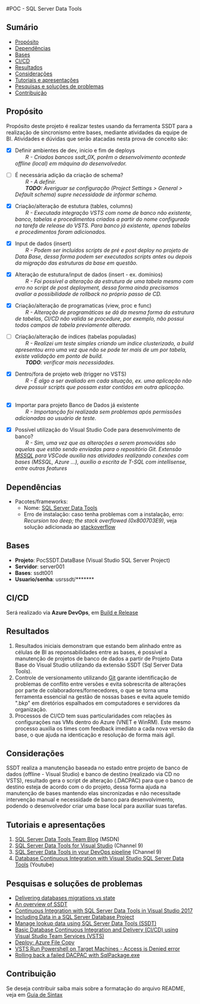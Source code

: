 #POC - SQL Server Data Tools

## Sumário
* [Propósito](#proposito)
* [Dependências](#denpendencias)
* [Bases](#bases)
* [CI/CD](#ci/cd)
* [Resultados](#resultados)
* [Considerações](#consideracoes)
* [Tutoriais e apresentações](#tutoriais-e-apresentacoes)
* [Pesquisas e soluções de problemas](#pesquisas-e-solucoes-de-problemas)
* [Contribuição](#contribuicao)

## Propósito
Propósito deste projeto é realizar testes usando da ferramenta SSDT para a realização de sincronismo entre bases, mediante atividades da equipe de BI. Atividades e dúvidas que serão atacadas nesta prova de conceito são:
- [x] Definir ambientes de dev, inicio e fim de deploys<br />&nbsp;&nbsp;&nbsp;&nbsp;&nbsp;&nbsp;
_R - Criados bancos ssdt_0X, porêm o desenvolvimento acontede offline (local) em máquina do desenvolvedor._

- [ ] É necessária adição da criação de schema?<br />&nbsp;&nbsp;&nbsp;&nbsp;&nbsp;&nbsp;
_R - A definir._<br />&nbsp;&nbsp;&nbsp;&nbsp;&nbsp;&nbsp;
_**TODO:** Averiguar se configuração (Project Settings > General > Default schema) supre necessidade de informar schema._

- [x] Criação/alteração de estutura (tables, columns)<br />&nbsp;&nbsp;&nbsp;&nbsp;&nbsp;&nbsp;
_R - Executada integração VSTS com nome de banco não existente, banco, tabelas e procedimentos criados a partir do nome configurado na tarefa de release do VSTS. Para banco já existente, apenas tabelas e procedimentos foram adicionados._

- [x] Input de dados (insert)<br />&nbsp;&nbsp;&nbsp;&nbsp;&nbsp;&nbsp;
_R - Podem ser incluídos scripts de pré e post deploy no projeto de Data Base, dessa forma podem ser executados scripts antes ou depois da migração das estruturas da base em questão._

- [X] Alteração de estutura/input de dados (insert - ex. domínios)<br />&nbsp;&nbsp;&nbsp;&nbsp;&nbsp;&nbsp;
_R - Foi possível a alteração da estrutura de uma tabela mesmo com erro no script de post deployment, dessa forma ainda precisamos avaliar a possibilidade de rollback no próprio passo de CD._

- [X] Criação/alteração de programaticas (view, proc e func)<br />&nbsp;&nbsp;&nbsp;&nbsp;&nbsp;&nbsp;
_R - Alteração de programáticas se dá da mesma forma da estrutura de tabelas, CI/CD não valida se procedure, por exemplo, não possui todos campos de tabela previamente alterada._

- [ ] Criação/alteração de índices (tabelas populadas)<br />&nbsp;&nbsp;&nbsp;&nbsp;&nbsp;&nbsp;
_R - Realizei um teste simples criando um indice clusterizado, a build apresentou erro uma vez que não se pode ter mais de um por tabela, existe validação em ponto de build._<br />&nbsp;&nbsp;&nbsp;&nbsp;&nbsp;&nbsp;
_**TODO**: verificar mais necessidades._

- [X] Dentro/fora de projeto web (trigger no VSTS)<br />&nbsp;&nbsp;&nbsp;&nbsp;&nbsp;&nbsp;
_R - É algo a ser avaliado em cada situação, ex. uma aplicação não deve possuir scripts que possam estar contidos em outra aplicação._<br />&nbsp;&nbsp;&nbsp;&nbsp;&nbsp;&nbsp;

- [X] Importar para projeto Banco de Dados já existente<br />&nbsp;&nbsp;&nbsp;&nbsp;&nbsp;&nbsp;
_R - Importanção foi realizada sem problemas após permissões adicionadas ao usuário de teste._

- [X] Possível utilização do Visual Studio Code para desenvolvimento de banco?<br />&nbsp;&nbsp;&nbsp;&nbsp;&nbsp;&nbsp;
_R - Sim, uma vez que as alterações a serem promovidas são aquelas que estão sendo enviadas para o repositório Git. Extensão [MSSQL](https://marketplace.visualstudio.com/items?itemName=ms-mssql.mssql) para VSCode auxilia nas atividades realizando conexões com bases (MSSQL, Azure ...), auxílio a escrita de T-SQL com intellisense, entre outras features_

## Dependências
* Pacotes/frameworks: 
  + Nome: [SQL Server Data Tools](https://docs.microsoft.com/en-us/sql/ssdt/download-sql-server-data-tools-ssdt?view=sql-server-2017)
  + Erro de instalação: caso tenha problemas com a instalação, erro: _Recursion too deep; the stack overflowed (0x800703E9)_, veja solução adicionada ao [stackoverflow](https://stackoverflow.com/questions/46421619/ssdt-installation-issue-failed-to-execute-exe-package)

## Bases
* **Projeto**: PocSSDT.DataBase (Visual Studio SQL Server Project)
* **Servidor**: server001
* **Bases**: ssdt001
* **Usuario/senha**: usrssdt/*******

## CI/CD
Será realizado via **Azure DevOps**, em [Build e Release](https://companhia.azure.dev/projeto/_build)

## Resultados
1. Resultados iniciais demonstram que estando bem alinhado entre as células de BI as reponsabilidades entre as bases, é possível a manutenção de projetos de banco de dados a partir de Projeto Data Base do Visual Studio utilizando da extensão SSDT (Sql Server Data Tools).
2. Controle de versionamento utilizando [Git](https://git-scm.com/) garante identificação de problemas de conflito entre versões e evita sobrescrita de alterações por parte de colaboradores/fornecedores, o que se torna uma ferramenta essencial na gestão de nossas bases e evita aquele temido ".bkp" em diretórios espalhados em computadores e servidores da organização.
3. Processos de CI/CD tem suas particularidades com relações às configurações nas VMs dentro do Azure (VNET e WinRM). Este mesmo processo auxilia os times com feedback imediato a cada nova versão da base, o que ajuda na identicação e resolução de forma mais ágil.<br />

## Considerações
SSDT realiza a manutenção baseada no estado entre projeto de banco de dados (offline - Visual Studio) e banco de destino (realizado via CD no VSTS), resultado gera o script de alteração (.DACPAC) para que o banco de destino esteja de acordo com o do projeto, dessa forma ajuda na manutenção de bases mantendo elas sincronizadas e não necessitade intervenção manual e necessidade de banco para desenvolvimento, podendo o desenvolvedor criar uma base local para auxiliar suas tarefas.

## Tutoriais e apresentações
1. [SQL Server Data Tools Team Blog](https://blogs.msdn.microsoft.com/ssdt/2016/04/06/sqldb-cicd-intro/) (MSDN)
2. [SQL Server Data Tools for Visual Studio](https://channel9.msdn.com/Shows/Visual-Studio-Toolbox/SQL-Server-Data-Tools-for-Visual-Studio) (Channel 9)
3. [SQL Server Data Tools in your DevOps pipeline](https://channel9.msdn.com/Shows/Visual-Studio-Toolbox/SQL-Server-Data-Tools-in-your-DevOps-pipeline) (Channel 9)
4. [Database Continuous Integration with Visual Studio SQL Server Data Tools](https://www.youtube.com/watch?v=K1BJ43GAPQk) (Youtube)

## Pesquisas e soluções de problemas
* [Delivering databases migrations vs state](http://webcache.googleusercontent.com/search?q=cache:05vPuwwtU80J:workingwithdevs.com/delivering-databases-migrations-vs-state/+&cd=4&hl=en&ct=clnk&gl=br)
* [An overview of SSDT](https://blogs.msdn.microsoft.com/premier_developer/2017/07/01/an-overview-of-ssdt/)
* [Continuous Integration with SQL Server Data Tools in Visual Studio 2017](https://www.sqlshack.com/continuous-integration-sql-server-data-tools-visual-studio-2017/)
* [Including Data in a SQL Server Database Project](https://blogs.msdn.microsoft.com/ssdt/2012/02/02/including-data-in-a-sql-server-database-project/)
* [Manage lookup data using SQL Server Data Tools (SSDT)](https://www.benday.com/2015/12/05/manage-lookup-data-using-sql-server-data-tools-ssdt/)
* [Basic Database Continuous Integration and Delivery (CI/CD) using Visual Studio Team Services (VSTS)](http://www.dotnetcurry.com/visualstudio/1290/deploy-dacpac-sqlserver-azure-vm-using-vsts)
* [Deploy: Azure File Copy](https://docs.microsoft.com/en-us/vsts/pipelines/tasks/deploy/azure-file-copy?view=vsts)
* [VSTS Run Powershell on Target Machines - Access is Denied error](https://social.msdn.microsoft.com/Forums/vstudio/en-US/7ebda2d0-5c99-4d48-b18b-da4ed5785b98/vsts-run-powershell-on-target-machines-access-is-denied-error?forum=tfsbuild)
* [Rolling back a failed DACPAC with SqlPackage.exe](https://stackoverflow.com/questions/39707351/rolling-back-a-failed-dacpac-with-sqlpackage-exe)

## Contribuição
Se deseja contribuir saiba mais sobre a formatação do arquivo README, veja em [Guia de Sintax](https://docs.microsoft.com/en-us/vsts/project/wiki/markdown-guidance?view=vsts)
